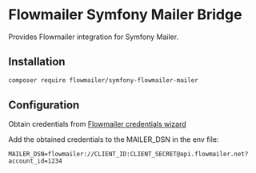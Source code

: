 # Flowmailer Symfony Mailer Bridge

Provides Flowmailer integration for Symfony Mailer.

## Installation

```bash
composer require flowmailer/symfony-flowmailer-mailer
```

## Configuration

Obtain credentials from [Flowmailer credentials wizard](https://dashboard.flowmailer.net/setup/sources/credentialswizard.html)

Add the obtained credentials to the MAILER_DSN in the env file:

```dotenv
MAILER_DSN=flowmailer://CLIENT_ID:CLIENT_SECRET@api.flowmailer.net?account_id=1234
```
